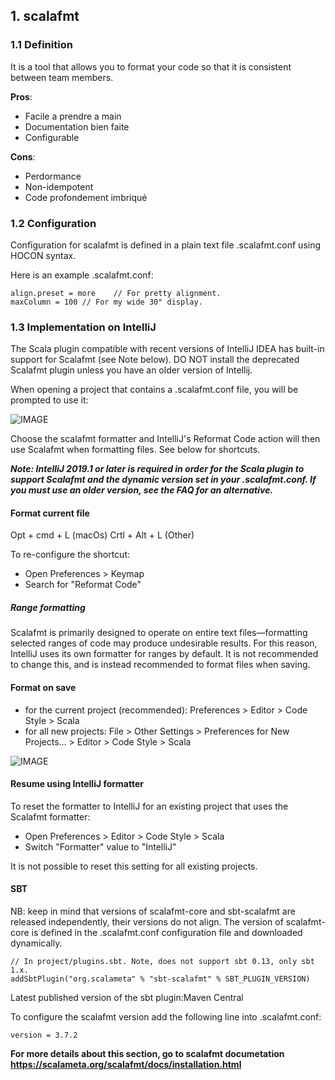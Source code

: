 ## 1. scalafmt 

### 1.1 Definition

It is a tool that allows you to format your code so that it is consistent between team members.

__Pros__:

- Facile a prendre a  main
- Documentation bien faite
- Configurable

__Cons__: 

- Perdormance
- Non-idempotent
- Code profondement imbriqué

### 1.2 Configuration

Configuration for scalafmt is defined in a plain text file .scalafmt.conf using HOCON syntax.

Here is an example .scalafmt.conf:

```
align.preset = more    // For pretty alignment.
maxColumn = 100 // For my wide 30" display.
```

### 1.3 Implementation on IntelliJ

The Scala plugin compatible with recent versions of IntelliJ IDEA has built-in support for Scalafmt (see Note below). DO NOT install the deprecated Scalafmt plugin unless you have an older version of Intellij.

When opening a project that contains a .scalafmt.conf file, you will be prompted to use it:

![IMAGE](/repository/assets/employee.png?raw=true "IMAGE")

Choose the scalafmt formatter and IntelliJ's Reformat Code action will then use Scalafmt when formatting files. See below for shortcuts.

***Note: IntelliJ 2019.1 or later is required in order for the Scala plugin to support Scalafmt and the dynamic version set in your .scalafmt.conf. If you must use an older version, see the FAQ for an alternative.***

#### Format current file

Opt + cmd + L (macOs)
Crtl + Alt + L (Other)

To re-configure the shortcut:
- Open Preferences > Keymap
- Search for "Reformat Code"

##### Range formatting
Scalafmt is primarily designed to operate on entire text files—formatting selected ranges of code may produce undesirable results. For this reason, IntelliJ uses its own formatter for ranges by default. It is not recommended to change this, and is instead recommended to format files when saving.

#### Format on save
- for the current project (recommended): Preferences > Editor > Code Style > Scala
- for all new projects: File > Other Settings > Preferences for New Projects… > Editor > Code Style > Scala

![IMAGE](/repository/assets/employee.png?raw=true "IMAGE")

#### Resume using IntelliJ formatter
To reset the formatter to IntelliJ for an existing project that uses the Scalafmt formatter:

- Open Preferences > Editor > Code Style > Scala
- Switch "Formatter" value to "IntelliJ"

It is not possible to reset this setting for all existing projects.

#### SBT

NB: keep in mind that versions of scalafmt-core and sbt-scalafmt are released independently, their versions do not align. The version of scalafmt-core is defined in the .scalafmt.conf configuration file and downloaded dynamically.

```
// In project/plugins.sbt. Note, does not support sbt 0.13, only sbt 1.x.
addSbtPlugin("org.scalameta" % "sbt-scalafmt" % SBT_PLUGIN_VERSION)
```

Latest published version of the sbt plugin:Maven Central

To configure the scalafmt version add the following line into .scalafmt.conf:

`version = 3.7.2`

__For more details about this section, go to scalafmt documetation https://scalameta.org/scalafmt/docs/installation.html__